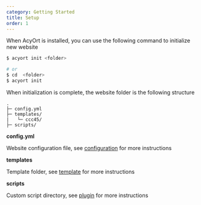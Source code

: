 ```yaml
---
category: Getting Started
title: Setup
order: 1
---
```


When AcyOrt is installed, you can use the following command to initialize new website

```bash
$ acyort init <folder>

# or
$ cd  <folder>
$ acyort init
```

When initialization is complete, the website folder is the following structure

```
.
├─ config.yml
├─ templates/
|   └─ ccc45/
├─ scripts/
```

**config.yml**

Website configuration file, see [configuration](/docs/configuration/) for more instructions

**templates**

Template folder, see [template](/docs/template/) for more instructions

**scripts**

Custom script directory, see [plugin](/docs/plugin/) for more instructions
